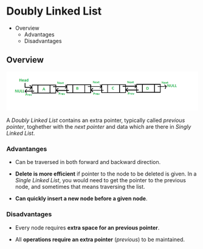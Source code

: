 # Doubly Linked List

* Overview
  * Advantages
  * Disadvantages

## Overview

![](2021-07-10-12-28-10.png)

A *Doubly Linked List* contains an extra pointer, typically called *previous pointer*, toghether with the *next pointer* and data which are there in *Singly Linked List*.

### Advantanges

* Can be traversed in both forward and backward direction.

* **Delete is more efficient** if pointer to the node to be deleted is given. In a *Single Linked List*, you would need to get the pointer to the previous node, and sometimes that means traversing the list.

* **Can quickly insert a new node before a given node**.

### Disadvantages

* Every node requires **extra space for an previous pointer**.

* All **operations require an extra pointer** (*previous*) to be maintained.
